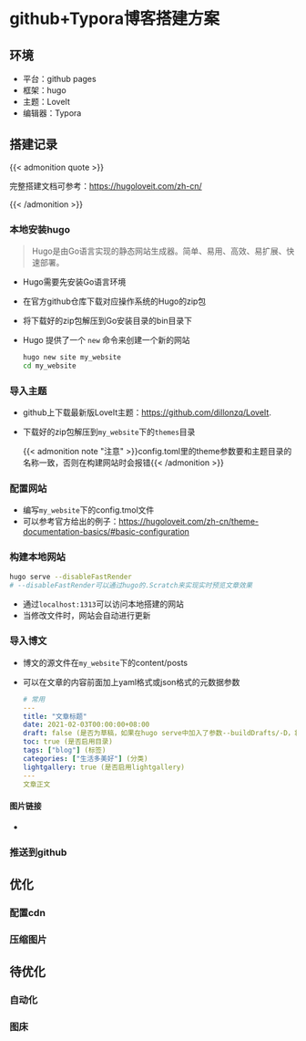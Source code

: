 # github+Typora博客搭建方案


## 环境

+ 平台：github pages
+ 框架：hugo
+ 主题：LoveIt
+ 编辑器：Typora

## 搭建记录

{{< admonition quote >}}

完整搭建文档可参考：https://hugoloveit.com/zh-cn/

{{< /admonition >}}

### 本地安装hugo

> Hugo是由Go语言实现的静态网站生成器。简单、易用、高效、易扩展、快速部署。

+ Hugo需要先安装Go语言环境

+ 在官方github仓库下载对应操作系统的Hugo的zip包

+ 将下载好的zip包解压到Go安装目录的bin目录下

+ Hugo 提供了一个 `new` 命令来创建一个新的网站

  ```bash
  hugo new site my_website
  cd my_website
  ```


### 导入主题

+ github上下载最新版LoveIt主题：https://github.com/dillonzq/LoveIt.

+ 下载好的zip包解压到`my_website`下的`themes`目录

  {{< admonition note "注意" >}}config.toml里的theme参数要和主题目录的名称一致，否则在构建网站时会报错{{< /admonition >}}

### 配置网站

+ 编写`my_website`下的config.tmol文件
+ 可以参考官方给出的例子：https://hugoloveit.com/zh-cn/theme-documentation-basics/#basic-configuration

### 构建本地网站

```bash
hugo serve --disableFastRender
# --disableFastRender可以通过hugo的.Scratch来实现实时预览文章效果
```

+ 通过`localhost:1313`可以访问本地搭建的网站
+ 当修改文件时，网站会自动进行更新

### 导入博文

+ 博文的源文件在`my_website`下的content/posts

+ 可以在文章的内容前面加上yaml格式或json格式的元数据参数

  ```yaml
  # 常用
  ---
  title: "文章标题"
  date: 2021-02-03T00:00:00+08:00
  draft: false (是否为草稿，如果在hugo serve中加入了参数--buildDrafts/-D，将决定此篇文章是否显示在主页)
  toc: true (是否启用目录)
  tags: ["blog"] (标签)
  categories: ["生活多美好"] (分类)
  lightgallery: true (是否启用lightgallery)
  ---
  文章正文
  ```

#### 图片链接

+ 

### 推送到github

## 优化

### 配置cdn

### 压缩图片

## 待优化

### 自动化

### 图床


